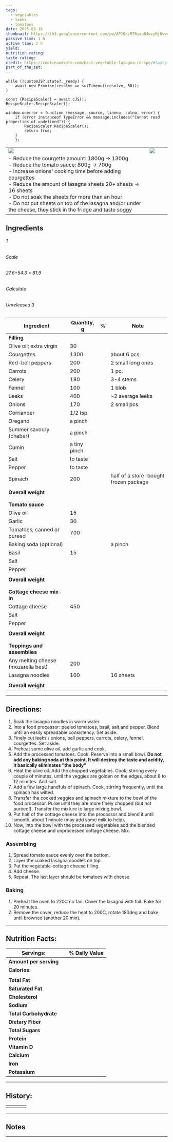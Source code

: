 ```yaml
---
tags:
  - vegetables
  - leeks
  - tomatoes
date: 2025-03-16
thumbnail: https://lh3.googleusercontent.com/pw/AP1GczM76sauBJwzyMj8vwrcjbUdS7tnwrc-p1aaYjuE15cAGXd77Nqh3WTINjA7Qg-LxCw9Th-uiEl-2d30O4Auwgz811zjGcDvDCGcJgWuvUDKR5oyn5qeo-uCq1bJ1KAtlN2s93FprLBwdIhVWDgb2S-C=w1204-h903-s-no-gm?authuser=0
passive time: 1 h
active time: 2 h
yield: 
nutrition rating: 
taste rating: 
credit: https://cookieandkate.com/best-vegetable-lasagna-recipe/#tasty-recipes-27109-jump-target
part_of_the_set:
---
```

```dataviewjs
while (!customJS?.state?._ready) { 
	await new Promise(resolve => setTimeout(resolve, 50)); 
} 

const {RecipeScaler} = await cJS();
RecipeScaler.RecipeScaler();

window.onerror = function (message, source, lineno, colno, error) {
	if (error instanceof TypeError && message.includes("Cannot read properties of undefined")) {
		RecipeScaler.RecipeScaler();
		return true;
	}
    };
```

|                                                                                                                                                                                                                                                                                                                                                                                            |                                                                                                                                                                                                                                      |     |     |
| ------------------------------------------------------------------------------------------------------------------------------------------------------------------------------------------------------------------------------------------------------------------------------------------------------------------------------------------------------------------------------------------ | ------------------------------------------------------------------------------------------------------------------------------------------------------------------------------------------------------------------------------------ | --- | --- |
| ![](https://lh3.googleusercontent.com/pw/AP1GczNxUq6ZZ_Fq3mo8vfyUkT7B6YvHL46rBP7K0x_Picx8sDNDLJyJoyUhiJUZBH4ygF9LPAKCiUkYETaJS9e9utg5vPbP-FZQc2HCcW0VIsuJZ11nAsVhl5CDPLipQ7-Cf8Fy5Y_bK4gyFxbcvEYSJ61q=w722-h903-s-no-gm?authuser=0)                                                                                                                                                        | ![](https://lh3.googleusercontent.com/pw/AP1GczM76sauBJwzyMj8vwrcjbUdS7tnwrc-p1aaYjuE15cAGXd77Nqh3WTINjA7Qg-LxCw9Th-uiEl-2d30O4Auwgz811zjGcDvDCGcJgWuvUDKR5oyn5qeo-uCq1bJ1KAtlN2s93FprLBwdIhVWDgb2S-C=w1204-h903-s-no-gm?authuser=0) |     |     |
| - Reduce the courgette amount: 1800g -> 1300g<br>- Reduce the tomato sauce: 800g -> 700g<br>- Increase onions' cooking time before adding courgettes<br>- Reduce the amount of lasagna sheets 20+ sheets -> 16 sheets<br>- Do not soak the sheets for more than an hour<br>- Do not put sheets on top of the lasagna and/or under the cheese, they stick in the fridge and taste soggy<br> |                                                                                                                                                                                                                                      |     |     |

## Ingredients

###### 1
###### Scale
###### 27.6+54.3 = 81.9
###### Calculate
###### Unreleased 3

| Ingredient                          | Quantity, g  | %   | Note                                  |
| ----------------------------------- | ------------ | --- | ------------------------------------- |
| **Filling**                         |              |     |                                       |
| Olive oil; extra virgin             | 30           |     |                                       |
| Courgettes                          | 1300         |     | about 6 pcs.                          |
| Red-bell peppers                    | 200          |     | 2 small long ones                     |
| Carrots                             | 200          |     | 1 pc.                                 |
| Celery                              | 180          |     | 3-4 stems                             |
| Fennel                              | 100          |     | 1 blob                                |
| Leeks                               | 400          |     | ~2 average leeks                      |
| Onions                              | 170          |     | 2 small pcs.                          |
| Corriander                          | 1/2 tsp.     |     |                                       |
| Oregano                             | a pinch      |     |                                       |
| Summer savoury (chaber)             | a pinch      |     |                                       |
| Cumin                               | a tiny pinch |     |                                       |
| Salt                                | to taste     |     |                                       |
| Pepper                              | to taste     |     |                                       |
| Spinach                             | 200          |     | half of a store-bought frozen package |
|                                     |              |     |                                       |
| **Overall weight**                  |              |     |                                       |
|                                     |              |     |                                       |
|                                     |              |     |                                       |
| **Tomato sauce**                    |              |     |                                       |
| Olive oil                           | 15           |     |                                       |
| Garlic                              | 30           |     |                                       |
| Tomatoes; canned or pureed          | 700          |     |                                       |
| Baking soda (optional)              |              |     | a pinch                               |
| Basil                               | 15           |     |                                       |
| Salt                                |              |     |                                       |
| Pepper                              |              |     |                                       |
|                                     |              |     |                                       |
| **Overall weight**                  |              |     |                                       |
|                                     |              |     |                                       |
|                                     |              |     |                                       |
| **Cottage cheese mix-in**           |              |     |                                       |
| Cottage cheese                      | 450          |     |                                       |
| Salt                                |              |     |                                       |
| Pepper                              |              |     |                                       |
|                                     |              |     |                                       |
| **Overall weight**                  |              |     |                                       |
|                                     |              |     |                                       |
|                                     |              |     |                                       |
| **Toppings and assemblies**         |              |     |                                       |
| Any melting cheese (mozarella best) | 200          |     |                                       |
| Lasagna noodles                     | 100          |     | 16 sheets                             |
|                                     |              |     |                                       |
| **Overall weight**                  |              |     |                                       |





---
## Directions:

1. Soak the lasagna noodles in warm water.
2. Into a food processor: peeled tomatoes, basil, salt and pepper. Blend until an easily spreadable consistency. Set aside.
3. Finely cut leeks / onions, bell peppers, carrots, celery, fennel, courgettes. Set aside.
4. Preheat some olive oil, add garlic and cook. 
5. Add the processed tomatoes. Cook. Reserve into a small bowl. **Do not add any baking soda at this point. It will destroy the taste and acidity, it basically eliminates "the body"**
6. Heat the olive oil. Add the chopped vegetables. Cook, stirring every couple of minutes, until the veggies are golden on the edges, about 8 to 12 minutes. Add salt.
7. Add a few large handfuls of spinach. Cook, stirring frequently, until the spinach has wilted.
8. Transfer the cooked veggies and spinach mixture to the bowl of the food processor. Pulse until they are more finely chopped (but not puréed!). Transfer the mixture to large mixing bowl.
9. Put half of the cottage cheese into the processor and blend it until smooth, about 1 minute (may add some milk to help).
10. Now, into the bowl with the processed vegetables add the blended cottage cheese and unprocessed cottage cheese. Mix.

### Assembling
1. Spread tomato sauce evenly over the bottom.
2. Layer the soaked lasagna noodles on top.
3. Put the vegetable-cottage cheese filling.
4. Add cheese.
5. Repeat. The last layer should be tomatoes with cheese.

### Baking
1. Preheat the oven to 220C no fan. Cover the lasagna with foil. Bake for 20 minutes.
2. Remove the cover, reduce the heat to 200C, rotate 180deg and bake until browned (another 20 min).

---
## Nutrition Facts:

| **Servings:**          |       | % Daily Value |
| ---------------------- | ----- | ------------- |
| **Amount per serving** |       |               |
| **Calories**:          |       |               |
|                        |       |               |
| **Total Fat**          |       |               |
| **Saturated Fat**      |       |               |
| **Cholesterol**        |       |               |
| **Sodium**             |       |               |
| **Total Carbohydrate** |       |               |
| **Dietary Fiber**      |       |               |
| **Total Sugars**       |       |               |
| **Protein**            |       |               |
| **Vitamin D**          |       |               |
| **Calcium**            |       |               |
| **Iron**               |       |               |
| **Potassium**          |       |               |

---
## History:

|     |                   |                   |                   |
| --- | ----------------- | ----------------- | ----------------- |
|     |                   |                   |                   |


---
## Notes


>

---



